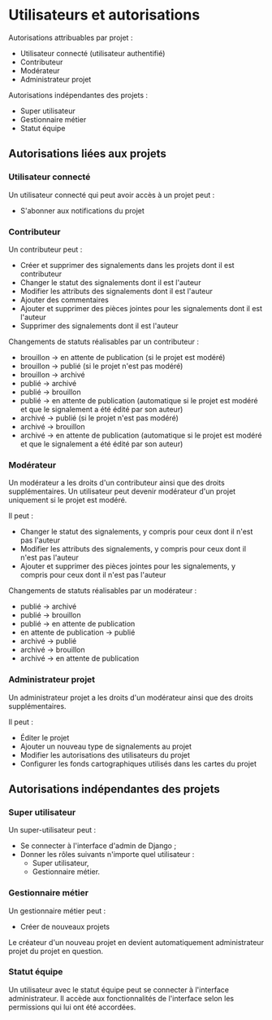 # Utilisateurs et autorisations

Autorisations attribuables par projet :
* Utilisateur connecté (utilisateur authentifié)
* Contributeur
* Modérateur
* Administrateur projet 

Autorisations indépendantes des projets :
* Super utilisateur
* Gestionnaire métier
* Statut équipe


## Autorisations liées aux projets

### Utilisateur connecté

Un utilisateur connecté qui peut avoir accès à un projet peut :
* S'abonner aux notifications du projet

### Contributeur

Un contributeur peut :
* Créer et supprimer des signalements dans les projets dont il est contributeur
* Changer le statut des signalements dont il est l'auteur
* Modifier les attributs des signalements dont il est l'auteur
* Ajouter des commentaires
* Ajouter et supprimer des pièces jointes pour les signalements dont il est l'auteur
* Supprimer des signalements dont il est l'auteur

Changements de statuts réalisables par un contributeur :
* brouillon -> en attente de publication (si le projet est modéré)
* brouillon -> publié (si le projet n'est pas modéré)
* brouillon -> archivé
* publié -> archivé
* publié -> brouillon
* publié -> en attente de publication (automatique si le projet est modéré et que le signalement a été édité par son 
auteur)
* archivé -> publié (si le projet n'est pas modéré)
* archivé -> brouillon
* archivé -> en attente de publication (automatique si le projet est modéré et que le signalement a été édité par son auteur)

### Modérateur

Un modérateur a les droits d'un contributeur ainsi que des droits supplémentaires.
Un utilisateur peut devenir modérateur d'un projet uniquement si le projet est modéré.

Il peut :
* Changer le statut des signalements, y compris pour ceux dont il n'est pas l'auteur
* Modifier les attributs des signalements, y compris pour ceux dont il n'est pas l'auteur
* Ajouter et supprimer des pièces jointes pour les signalements, y compris pour ceux dont il n'est pas l'auteur

Changements de statuts réalisables par un modérateur :
* publié -> archivé
* publié -> brouillon
* publié -> en attente de publication
* en attente de publication -> publié
* archivé -> publié
* archivé -> brouillon
* archivé -> en attente de publication

### Administrateur projet

Un administrateur projet a les droits d'un modérateur ainsi que des droits supplémentaires.

Il peut :
* Éditer le projet
* Ajouter un nouveau type de signalements au projet
* Modifier les autorisations des utilisateurs du projet
* Configurer les fonds cartographiques utilisés dans les cartes du projet


## Autorisations indépendantes des projets

### Super utilisateur

Un super-utilisateur peut :
* Se connecter à l'interface d'admin de Django ;
* Donner les rôles suivants n'importe quel utilisateur :
  * Super utilisateur,
  * Gestionnaire métier.


### Gestionnaire métier

Un gestionnaire métier peut :
* Créer de nouveaux projets

Le créateur d'un nouveau projet en devient automatiquement administrateur projet du projet en question. 


### Statut équipe

Un utilisateur avec le statut équipe peut se connecter à l'interface administrateur.
Il accède aux fonctionnalités de l'interface selon les permissions qui lui ont été accordées.

